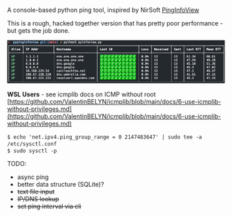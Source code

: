 A console-based python ping tool, inspired by NirSoft [PingInfoView](https://www.nirsoft.net/utils/multiple_ping_tool.html)


This is a rough, hacked together version that has pretty poor performance - but gets the job done. 

![Demo Image](demo.png)

**WSL Users** - see icmplib docs on ICMP without root [https://github.com/ValentinBELYN/icmplib/blob/main/docs/6-use-icmplib-without-privileges.md](https://github.com/ValentinBELYN/icmplib/blob/main/docs/6-use-icmplib-without-privileges.md)

```
$ echo 'net.ipv4.ping_group_range = 0 2147483647' | sudo tee -a /etc/sysctl.conf
$ sudo sysctl -p
```


TODO: 
- async ping
- better data structure (SQLite)?
- ~~text file input~~
- ~~IP/DNS lookup~~
- ~~set ping interval via cli~~
